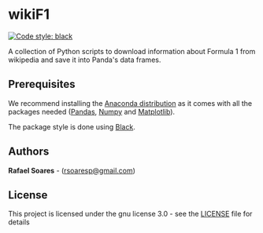 # wikiF1 

[![Code style: black](https://img.shields.io/badge/code%20style-black-000000.svg)](https://github.com/ambv/black)

A collection of Python scripts to download information about Formula 1 from wikipedia and save it into Panda's data frames.



## Prerequisites

We recommend installing the [Anaconda distribution](https://anaconda.org/anaconda/python) as it comes with all the packages needed ([Pandas](https://pandas.pydata.org/), [Numpy](http://www.numpy.org/) and [Matplotlib](https://matplotlib.org/)).

The package style is done using [Black](https://github.com/ambv/black).

## Authors

**Rafael Soares** -  (rsoaresp@gmail.com)


## License

This project is licensed under the gnu license 3.0 - see the [LICENSE](LICENSE) file for details
